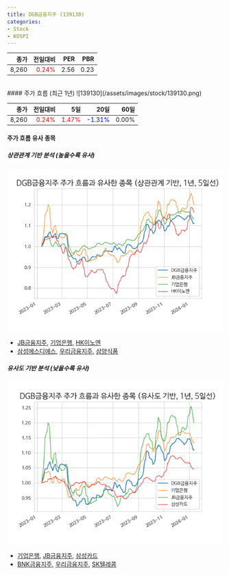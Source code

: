 ```yaml
---
title: DGB금융지주 (139130)
categories:
- Stock
- KOSPI
---
```


|종가|전일대비|PER|PBR|
|---:|-------:|--:|---:|
|8,260|<span style="color: red">0.24%</span>|2.56|0.23|

<!-- more -->
<br>
#### 주가 흐름 (최근 1년)
![139130](/assets/images/stock/139130.png)

|종가|전일대비|5일|20일|60일|
|---:|-------:|--:|---:|---:|
|8,260|<span style="color: red">0.24%</span>|<span style="color: red">1.47%</span>|<span style="color: blue">-1.31%</span>|0.00%|

<!-- more -->

#### 주가 흐름 유사 종목

##### 상관관계 기반 분석 (높을수록 유사)
![139130](/assets/images/stock/139130_corr.png)
- [JB금융지주](/175330/), [기업은행](/024110/), [HK이노엔](/195940/)
- [삼성에스디에스](/018260/), [우리금융지주](/316140/), [삼양식품](/003230/)

##### 유사도 기반 분석 (낮을수록 유사)	
![139130](/assets/images/stock/139130_sim.png)
- [기업은행](/024110/), [JB금융지주](/175330/), [삼성카드](/029780/)
- [BNK금융지주](/138930/), [우리금융지주](/316140/), [SK텔레콤](/017670/)